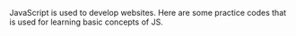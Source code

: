 JavaScript is used to develop websites. 
Here are some practice codes that is used for learning basic concepts of JS.
